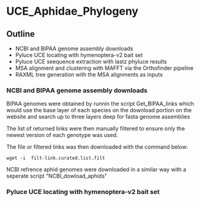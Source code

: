 # UCE_Aphidae_Phylogeny

## Outline 
* NCBI and BIPAA genome assembly downloads
* Pyluce UCE locating with hymenoptera-v2 bait set
* Pyluce UCE seequence extraction with lastz phyluce results
* MSA alignment and clustering with MAFFT via the Orthofinder pipeline
* RAXML tree generation with the MSA alignments as inputs


### NCBI and BIPAA genome assembly downloads

BIPAA genomes were obtained by runnin the script Get_BIPAA_links which would use the base layer of each species on the download portion on the website and search up to three layers deep for fasta genome assemblies

The list of returned links were then manually filtered to ensure only the newest version of each genotype was used.

The file or filtered links was then downloaded with the command below:
```
wget -i  filt-link.curated.list.filt 
```
NCBI refrence aphid genomes were downloaded in a similar way with a seperate script "NCBI_dowload_aphids"

### Pyluce UCE locating with hymenoptera-v2 bait set
